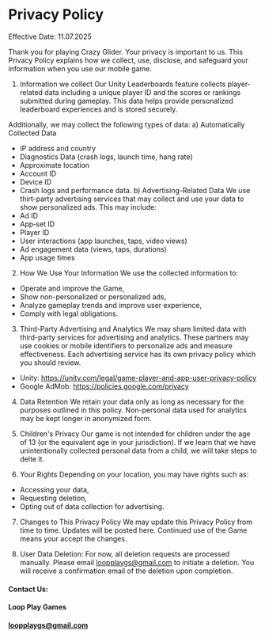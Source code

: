 # Privacy Policy
Effective Date: 11.07.2025

Thank you for playing Crazy Glider. Your privacy is important to us. This Privacy Policy explains how we collect, use, disclose, and safeguard your information when you use our mobile game.

1. Information we collect
Our Unity Leaderboards feature collects player-related data including a unique player ID and the scores or rankings submitted during gameplay. This data helps provide personalized leaderboard experiences and is stored securely.
   
Additionally, we may collect the following types of data:
a) Automatically Collected Data
- IP address and country
- Diagnostics Data (crash logs, launch time, hang rate)
- Approximate location
- Account ID
- Device ID
- Crash logs and performance data.
b) Advertising-Related Data
We use thirt-party advertising services that may collect and use your data to show personalized ads. This may include:
- Ad ID
- App‑set ID
- Player ID
- User interactions (app launches, taps, video views)
- Ad engagement data (views, taps, durations)
- App usage times

2. How We Use Your Information 
We use the collected information to:
- Operate and improve the Game,
- Show non-personalized or personalized ads,
- Analyze gameplay trends and improve user experience,
- Comply with legal obligations.

3. Third-Party Advertising and Analytics 
We may share limited data with third-party services for advertising and analytics. These partners may use cookies or mobile identifiers to personalize ads and measure effectiveness.
Each advertising service has its own privacy policy which you should review.
- Unity: https://unity.com/legal/game-player-and-app-user-privacy-policy
- Google AdMob: https://policies.google.com/privacy

4. Data Retention 
We retain your data only as long as necessary for the purposes outlined in this policy. Non-personal data used for analytics may be kept longer in anonymized form.

5. Children's Privacy 
Our game is not intended for children under the age of 13 (or the equivalent age in your jurisdiction). If we learn that we have unintentionally collected personal data from a child, we will take steps to delte it.

6. Your Rights 
Depending on your location, you may have rights such as:
- Accessing your data,
- Requesting deletion,
- Opting out of data collection for advertising.

7. Changes to This Privacy Policy 
We may update this Privacy Policy from time to time. Updates will be posted here. Continued use of the Game means your accept the changes.

8. User Data Deletion:
For now, all deletion requests are processed manually. Please email loopplaygs@gmail.com to initiate a deletion.
You will receive a confirmation email of the deletion upon completion.


#### Contact Us:
#### Loop Play Games
#### loopplaygs@gmail.com
